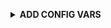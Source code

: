 <b><details><summary>ADD CONFIG VARS</summary><br>
 
1. ```SESSION_ID```***Session ID***
2. ```POSTGRESQL_URL```***POSTGRESQL url***
3. ```BOT_LANG```***SI OR EN***
4. ```ANTI_BAD```***true Or false***
5. ```ANTI_LINK```***true Or false***
6. ```ANTI_BOT```***true Or false***
7. ```ONLY_GROUP```***true Or false***
8. ```ALIVE```***default Or youre alive***
9. ```FOOTER```***Youre name***
10. ```LOGO```***Youre logo url***


